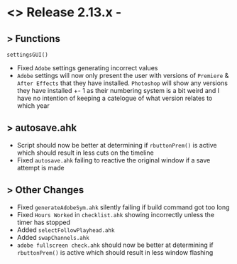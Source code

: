 # <> Release 2.13.x - 

## > Functions

`settingsGUI()`
- Fixed `Adobe` settings generating incorrect values
- `Adobe` settings will now only present the user with versions of `Premiere` & `After Effects` that they have installed. `Photoshop` will show any versions they have installed +- 1 as their numbering system is a bit weird and I have no intention of keeping a catelogue of what version relates to which year

## > autosave.ahk
- Script should now be better at determining if `rbuttonPrem()` is active which should result in less cuts on the timeline
- Fixed `autosave.ahk` failing to reactive the original window if a save attempt is made

## > Other Changes
- Fixed `generateAdobeSym.ahk` silently failing if build command got too long
- Fixed `Hours Worked` in `checklist.ahk` showing incorrectly unless the timer has stopped
- Added `selectFollowPlayhead.ahk`
- Added `swapChannels.ahk`
- `adobe fullscreen check.ahk` should now be better at determining if `rbuttonPrem()` is active which should result in less window flashing